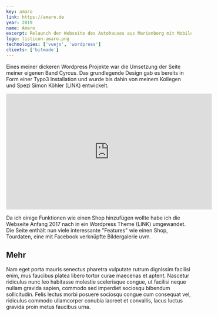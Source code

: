 ```yaml
---
key: amaro
link: https://amaro.de
year: 2019
name: Amaro
excerpt: Relaunch der Webseite des Autohauses aus Marienberg mit Mobile.de Schnittstelle
logo: listicon-amaro.png
technologies: ['vuejs', 'wordpress']
clients: ['bitmade']
---
```


Eines meiner dickeren Wordpress Projekte war die Umsetzung der Seite meiner eigenen Band Cyrcus. Das grundlegende Design gab es bereits in Form einer Typo3 Installation und wurde bis dahin von meinem Kollegen und Spezi Simon Köhler (LINK) entwickelt.

<iframe width="560" height="315" src="https://www.youtube.com/embed/2ZG6ZZY5I3o" frameborder="0" allow="accelerometer; autoplay; encrypted-media; gyroscope; picture-in-picture" allowfullscreen></iframe>

Da ich einige Funktionen wie einen Shop hinzufügen wollte habe ich die Webseite Anfang 2017 nach in ein Wordpress Theme (LINK) umgewandet. Die Seite enthält nun viele interessante "Features" wie einen Shop, Tourdaten, eine mit Facebook verknüpfte Bildergalerie uvm.

## Mehr

Nam eget porta mauris senectus pharetra vulputate rutrum dignissim facilisi enim, mus faucibus platea libero tortor curae maecenas et aptent. Nascetur ridiculus nunc leo habitasse molestie scelerisque congue, ut facilisi neque nullam gravida sapien, commodo sed imperdiet sociosqu bibendum sollicitudin. Felis lectus morbi posuere sociosqu congue cum consequat vel, ridiculus commodo ullamcorper conubia laoreet et convallis, lacus luctus gravida proin metus faucibus urna.
